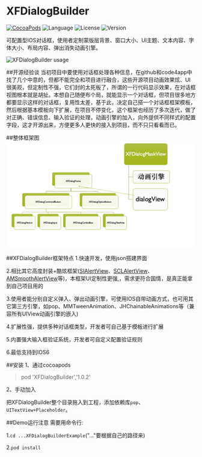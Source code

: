# XFDialogBuilder

[![CocoaPods](https://img.shields.io/badge/cocoapods-v1.0.2-brightgreen.svg)](http://cocoadocs.org/docsets/XFSettings)
![Language](https://img.shields.io/badge/language-ObjC-orange.svg)
![License](https://img.shields.io/npm/l/express.svg)
![Version](https://img.shields.io/badge/platform-ios6%2B-green.svg)

可配置型IOS对话框，使用者定制蒙版层背景、窗口大小、UI主题、文本内容、字体大小、布局内容、弹出消失动画引擎。

![XFDialogBuilder usage](./ScreenShot/usage.gif)

##开源经验谈
当初项目中要使用对话框处理各种信息，在github和code4app中找了几个中意的，但都不能完全和项目进行融合，这些开源项目动画效果炫、UI很美观，但定制性不强，它们封的太死板了，所谓的一行代码显示效果，在对话框视图根本就是胡扯。本想自己随便布个局，就能显示一个对话框，但项目很多地方都要显示这样的对话框，复用性太差，基于此，决定自己搭一个对话框框架模板，然后根据基本模板向下扩展，在项目不停变化，这个框架也经历了多次迭代，做了对正确、错误信息、输入验证的处理，动画引擎的加入，向外提供不同样式的配置字段，这才开源出来，方便更多人更快的接入到项目，而不只只看看而已。

##整体框架图
![XFDialogBuilder framework](./ScreenShot/framework.png)

##XFDialogBuilder框架特点
1.快速开发，使用json搭建界面

2.相比其它高度封装+酷炫框架([SIAlertView](https://github.com/Sumi-Interactive/SIAlertView)、[SCLAlertView](https://github.com/dogo/SCLAlertView)、[AMSmoothAlertView](https://github.com/mtonio91/AMSmoothAlert)等)，本框架UI定制性更强,，需求更符合国情，是真正能拿到自己项目用的

3.使用者能分别自定义弹入、弹出动画引擎，可使用IOS自带动画方式，也可用其它第三方引擎，如pop、MMTweenAnimation、JHChainableAnimations等（兼容所有UIView动画引擎的嵌入)

4.扩展性强，提供多种对话框类型，开发者可自己基于模板进行扩展

5.内置强大输入框验证系统，开发者可自定义配置验证规则

6.最低支持到IOS6

##安装
1、通过cocoapods
> pod 'XFDialogBuilder','1.0.2'

2、手动加入

把XFDialogBuilder整个目录拖入到工程，添加依赖库`pop`、`UITextView+Placeholder`。

##Demo运行注意
需要用命令行:

1.`cd ...XFDialogBuilderExample`("..."要根据自己的路径来)

2.`pod install`


